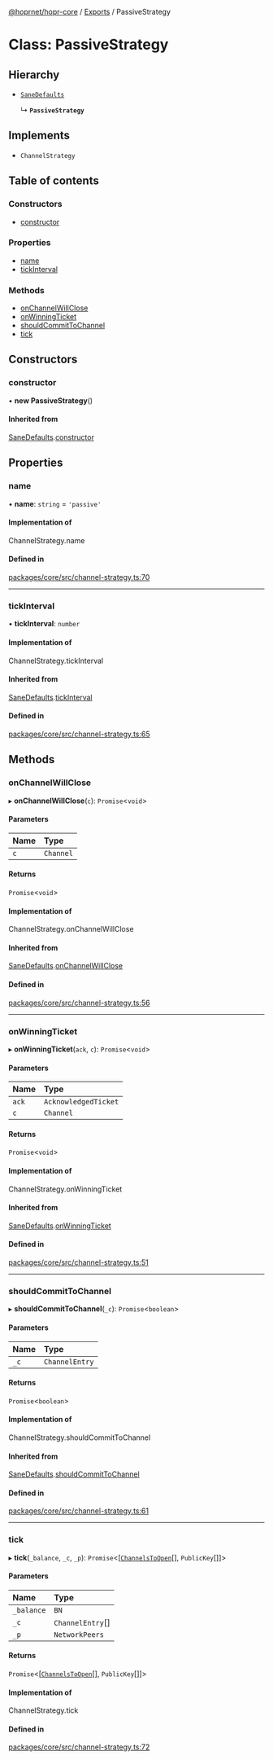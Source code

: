 [@hoprnet/hopr-core](../README.md) / [Exports](../modules.md) / PassiveStrategy

# Class: PassiveStrategy

## Hierarchy

- [`SaneDefaults`](SaneDefaults.md)

  ↳ **`PassiveStrategy`**

## Implements

- `ChannelStrategy`

## Table of contents

### Constructors

- [constructor](PassiveStrategy.md#constructor)

### Properties

- [name](PassiveStrategy.md#name)
- [tickInterval](PassiveStrategy.md#tickinterval)

### Methods

- [onChannelWillClose](PassiveStrategy.md#onchannelwillclose)
- [onWinningTicket](PassiveStrategy.md#onwinningticket)
- [shouldCommitToChannel](PassiveStrategy.md#shouldcommittochannel)
- [tick](PassiveStrategy.md#tick)

## Constructors

### constructor

• **new PassiveStrategy**()

#### Inherited from

[SaneDefaults](SaneDefaults.md).[constructor](SaneDefaults.md#constructor)

## Properties

### name

• **name**: `string` = `'passive'`

#### Implementation of

ChannelStrategy.name

#### Defined in

[packages/core/src/channel-strategy.ts:70](https://github.com/hoprnet/hoprnet/blob/master/packages/core/src/channel-strategy.ts#L70)

___

### tickInterval

• **tickInterval**: `number`

#### Implementation of

ChannelStrategy.tickInterval

#### Inherited from

[SaneDefaults](SaneDefaults.md).[tickInterval](SaneDefaults.md#tickinterval)

#### Defined in

[packages/core/src/channel-strategy.ts:65](https://github.com/hoprnet/hoprnet/blob/master/packages/core/src/channel-strategy.ts#L65)

## Methods

### onChannelWillClose

▸ **onChannelWillClose**(`c`): `Promise`<`void`\>

#### Parameters

| Name | Type |
| :------ | :------ |
| `c` | `Channel` |

#### Returns

`Promise`<`void`\>

#### Implementation of

ChannelStrategy.onChannelWillClose

#### Inherited from

[SaneDefaults](SaneDefaults.md).[onChannelWillClose](SaneDefaults.md#onchannelwillclose)

#### Defined in

[packages/core/src/channel-strategy.ts:56](https://github.com/hoprnet/hoprnet/blob/master/packages/core/src/channel-strategy.ts#L56)

___

### onWinningTicket

▸ **onWinningTicket**(`ack`, `c`): `Promise`<`void`\>

#### Parameters

| Name | Type |
| :------ | :------ |
| `ack` | `AcknowledgedTicket` |
| `c` | `Channel` |

#### Returns

`Promise`<`void`\>

#### Implementation of

ChannelStrategy.onWinningTicket

#### Inherited from

[SaneDefaults](SaneDefaults.md).[onWinningTicket](SaneDefaults.md#onwinningticket)

#### Defined in

[packages/core/src/channel-strategy.ts:51](https://github.com/hoprnet/hoprnet/blob/master/packages/core/src/channel-strategy.ts#L51)

___

### shouldCommitToChannel

▸ **shouldCommitToChannel**(`_c`): `Promise`<`boolean`\>

#### Parameters

| Name | Type |
| :------ | :------ |
| `_c` | `ChannelEntry` |

#### Returns

`Promise`<`boolean`\>

#### Implementation of

ChannelStrategy.shouldCommitToChannel

#### Inherited from

[SaneDefaults](SaneDefaults.md).[shouldCommitToChannel](SaneDefaults.md#shouldcommittochannel)

#### Defined in

[packages/core/src/channel-strategy.ts:61](https://github.com/hoprnet/hoprnet/blob/master/packages/core/src/channel-strategy.ts#L61)

___

### tick

▸ **tick**(`_balance`, `_c`, `_p`): `Promise`<[[`ChannelsToOpen`](../modules.md#channelstoopen)[], `PublicKey`[]]\>

#### Parameters

| Name | Type |
| :------ | :------ |
| `_balance` | `BN` |
| `_c` | `ChannelEntry`[] |
| `_p` | `NetworkPeers` |

#### Returns

`Promise`<[[`ChannelsToOpen`](../modules.md#channelstoopen)[], `PublicKey`[]]\>

#### Implementation of

ChannelStrategy.tick

#### Defined in

[packages/core/src/channel-strategy.ts:72](https://github.com/hoprnet/hoprnet/blob/master/packages/core/src/channel-strategy.ts#L72)
